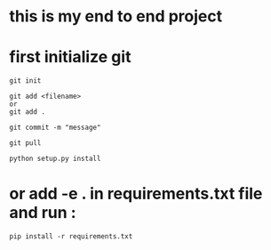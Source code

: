 # this is my end to end project

# first initialize git


```
git init
```

```
git add <filename> 
or 
git add .
```

```
git commit -m "message"
```

```
git pull
```

```
python setup.py install
```

# or add -e . in requirements.txt file and  run : 
```
pip install -r requirements.txt
```
